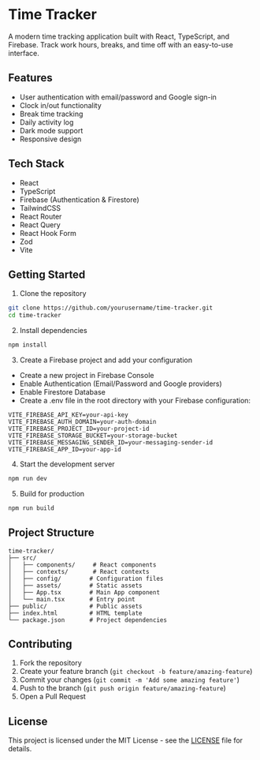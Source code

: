 # Time Tracker

A modern time tracking application built with React, TypeScript, and Firebase. Track work hours, breaks, and time off with an easy-to-use interface.

## Features

- User authentication with email/password and Google sign-in
- Clock in/out functionality
- Break time tracking
- Daily activity log
- Dark mode support
- Responsive design

## Tech Stack

- React
- TypeScript
- Firebase (Authentication & Firestore)
- TailwindCSS
- React Router
- React Query
- React Hook Form
- Zod
- Vite

## Getting Started

1. Clone the repository
```bash
git clone https://github.com/yourusername/time-tracker.git
cd time-tracker
```

2. Install dependencies
```bash
npm install
```

3. Create a Firebase project and add your configuration
- Create a new project in Firebase Console
- Enable Authentication (Email/Password and Google providers)
- Enable Firestore Database
- Create a .env file in the root directory with your Firebase configuration:
```env
VITE_FIREBASE_API_KEY=your-api-key
VITE_FIREBASE_AUTH_DOMAIN=your-auth-domain
VITE_FIREBASE_PROJECT_ID=your-project-id
VITE_FIREBASE_STORAGE_BUCKET=your-storage-bucket
VITE_FIREBASE_MESSAGING_SENDER_ID=your-messaging-sender-id
VITE_FIREBASE_APP_ID=your-app-id
```

4. Start the development server
```bash
npm run dev
```

5. Build for production
```bash
npm run build
```

## Project Structure

```
time-tracker/
├── src/
│   ├── components/     # React components
│   ├── contexts/       # React contexts
│   ├── config/        # Configuration files
│   ├── assets/        # Static assets
│   ├── App.tsx        # Main App component
│   └── main.tsx       # Entry point
├── public/            # Public assets
├── index.html         # HTML template
└── package.json       # Project dependencies
```

## Contributing

1. Fork the repository
2. Create your feature branch (`git checkout -b feature/amazing-feature`)
3. Commit your changes (`git commit -m 'Add some amazing feature'`)
4. Push to the branch (`git push origin feature/amazing-feature`)
5. Open a Pull Request

## License

This project is licensed under the MIT License - see the [LICENSE](LICENSE) file for details.
